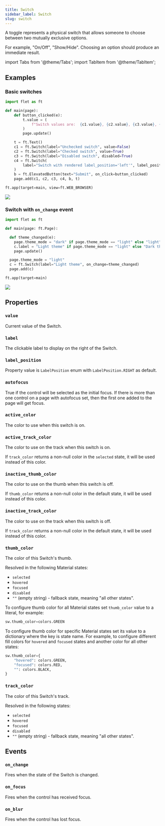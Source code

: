 ```yaml
---
title: Switch
sidebar_label: Switch
slug: switch
---
```


A toggle represents a physical switch that allows someone to choose between two mutually exclusive options.

For example, "On/Off", "Show/Hide". Choosing an option should produce an immediate result.

import Tabs from '@theme/Tabs';
import TabItem from '@theme/TabItem';

## Examples

### Basic switches

<Tabs groupId="language">
  <TabItem value="python" label="Python" default>

```python
import flet as ft

def main(page):
    def button_clicked(e):
        t.value = (
            f"Switch values are:  {c1.value}, {c2.value}, {c3.value}, {c4.value}."
        )
        page.update()

    t = ft.Text()
    c1 = ft.Switch(label="Unchecked switch", value=False)
    c2 = ft.Switch(label="Checked switch", value=True)
    c3 = ft.Switch(label="Disabled switch", disabled=True)
    c4 = ft.Switch(
        label="Switch with rendered label_position='left'", label_position=ft.LabelPosition.LEFT
    )
    b = ft.ElevatedButton(text="Submit", on_click=button_clicked)
    page.add(c1, c2, c3, c4, b, t)

ft.app(target=main, view=ft.WEB_BROWSER)
```
  </TabItem>
</Tabs>

<img src="/img/docs/controls/switch/basic-switch.gif" className="screenshot-30"/>

### Switch with `on_change` event

<Tabs groupId="language">
  <TabItem value="python" label="Python" default>

```python
import flet as ft

def main(page: ft.Page):

  def theme_changed(e):
    page.theme_mode = "dark" if page.theme_mode == "light" else "light"
    c.label = "Light theme" if page.theme_mode == "light" else "Dark theme"
    page.update()

  page.theme_mode = "light"
  c = ft.Switch(label="Light theme", on_change=theme_changed)
  page.add(c)

ft.app(target=main)
```
  </TabItem>
</Tabs>

<img src="/img/docs/controls/switch/switch-with-change-event.gif" className="screenshot-30"/>

## Properties

### `value`

Current value of the Switch.

### `label`

The clickable label to display on the right of the Switch.

### `label_position`

Property value is `LabelPosition` enum with `LabelPosition.RIGHT` as default.

### `autofocus`

True if the control will be selected as the initial focus. If there is more than one control on a page with autofocus set, then the first one added to the page will get focus.

### `active_color`

The color to use when this switch is on.

### `active_track_color`

The color to use on the track when this switch is on.

If `track_color` returns a non-null color in the `selected` state, it will be used instead of this color.

### `inactive_thumb_color`

The color to use on the thumb when this switch is off.

If `thumb_color` returns a non-null color in the default state, it will be used instead of this color.

### `inactive_track_color`

The color to use on the track when this switch is off.

If `track_color` returns a non-null color in the default state, it will be used instead of this color.

### `thumb_color`

The color of this Switch's thumb.

Resolved in the following Material states:

* `selected`
* `hovered`
* `focused`
* `disabled`
* `""` (empty string) - fallback state, meaning "all other states".

To configure thumb color for all Material states set `thumb_color` value to a literal, for example:

```python
sw.thumb_color=colors.GREEN
```

To configure thumb color for specific Material states set its value to a dictionary where the key is state name. For example, to configure different fill colors for `hovered` and `focused` states and another color for all other states:

```python
sw.thumb_color={
    "hovered": colors.GREEN,
    "focused": colors.RED,
    "": colors.BLACK,
}
```

### `track_color`

The color of this Switch's track.

Resolved in the following states:

* `selected`
* `hovered`
* `focused`
* `disabled`
* `""` (empty string) - fallback state, meaning "all other states".

## Events

### `on_change`

Fires when the state of the Switch is changed.

### `on_focus`

Fires when the control has received focus.

### `on_blur`

Fires when the control has lost focus.
